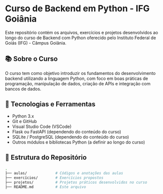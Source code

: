 # Curso de Backend em Python - IFG Goiânia

Este repositório contém os arquivos, exercícios e projetos desenvolvidos ao longo do curso de Backend com Python oferecido pelo Instituto Federal de Goiás (IFG) - Câmpus Goiânia.

## 📚 Sobre o Curso

O curso tem como objetivo introduzir os fundamentos do desenvolvimento backend utilizando a linguagem Python, com foco em boas práticas de programação, manipulação de dados, criação de APIs e integração com bancos de dados.

## 🧰 Tecnologias e Ferramentas

- Python 3.x
- Git e GitHub
- Visual Studio Code (VSCode)
- Flask ou FastAPI (dependendo do conteúdo do curso)
- SQLite / PostgreSQL (dependendo do conteúdo do curso)
- Outros módulos e bibliotecas Python (a definir ao longo do curso)

## 📁 Estrutura do Repositório

```bash
.
├── aulas/             # Códigos e anotações das aulas
├── exercícios/        # Exercícios propostos
├── projetos/          # Projetos práticos desenvolvidos no curso
├── README.md          # Este arquivo
